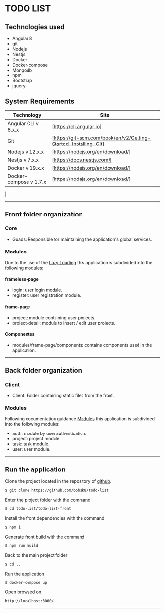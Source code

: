 # TODO LIST

## Technologies used

* Angular 8
* git
* Nodejs
* Nestjs
* Docker
* Docker-compose
* Mongodb
* npm
* Bootstrap
* jquery

## System Requirements

| Technology | Site |
| ------ | ------ |
| Angular CLI v 8.x.x | [https://cli.angular.io] |
| Git | [https://git-scm.com/book/en/v2/Getting-Started-Installing-Git] |
| Nodejs v 12.x.x | [https://nodejs.org/en/download/] |
| Nestjs v 7.x.x | [https://docs.nestjs.com/] |
| Docker v 19.x.x | [https://nodejs.org/en/download/] |
| Docker-compose v 1.7.x | [https://nodejs.org/en/download/] |
|

---

## Front folder organization

### Core
  
 * Guads: Responsible for maintaining the application's global services. 

### Modules

Due to the use of the [Lazy Loading](https://angular.io/guide/lazy-loading-ngmodules) this application is subdivided into the following modules:

#### frameless-page
* login: user login module.
* register: user registration module.

#### frame-page
* project: module containing user projects.
* project-detail: module to insert / edit user projects.

#### Componentes
* modules/frame-page/components: contains components used in the application.

---

## Back folder organization

### Client
  
 * Client: Folder containing static files from the front. 

### Modules

Following documentation guidance [Modules](https://docs.nestjs.com/modules) this application is subdivided into the following modules:

* auth: module by user authentication.
* project: project module.
* task: task module.
* user: user module.

---

## Run the application

Clone the project located in the repository of [github](https://github.com/bobsk8/todo-list).

```sh
$ git clone https://github.com/bobsk8/todo-list
```

Enter the project folder with the command
```sh
$ cd todo-list/todo-list-front
```

Install the front dependencies with the command
```sh
$ npm i
```

Generate front build with the command
```sh
$ npm run build
```

Back to the main project folder
```sh
$ cd ..
```

Run the application
```sh
$ docker-compose up
```

Open browsed on
```sh
http://localhost:3000/
```
---
